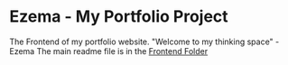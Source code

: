 # Ezema - My Portfolio Project
The Frontend of my portfolio website. "Welcome to my thinking space" - Ezema
The main readme file is in the [Frontend Folder](./frontend)
